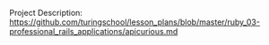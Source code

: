 Project Description: https://github.com/turingschool/lesson_plans/blob/master/ruby_03-professional_rails_applications/apicurious.md
